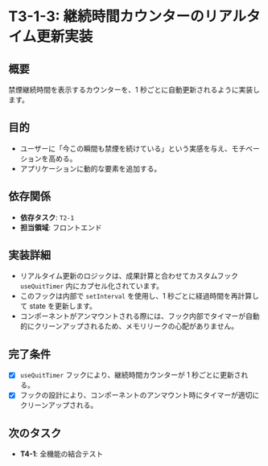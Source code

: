 # T3-1-3: 継続時間カウンターのリアルタイム更新実装

## 概要

禁煙継続時間を表示するカウンターを、1 秒ごとに自動更新されるように実装します。

## 目的

- ユーザーに「今この瞬間も禁煙を続けている」という実感を与え、モチベーションを高める。
- アプリケーションに動的な要素を追加する。

## 依存関係

- **依存タスク**: `T2-1`
- **担当領域**: フロントエンド

## 実装詳細

- リアルタイム更新のロジックは、成果計算と合わせてカスタムフック `useQuitTimer` 内にカプセル化されています。
- このフックは内部で `setInterval` を使用し、1 秒ごとに経過時間を再計算して state を更新します。
- コンポーネントがアンマウントされる際には、フック内部でタイマーが自動的にクリーンアップされるため、メモリリークの心配がありません。

## 完了条件

- [x] `useQuitTimer` フックにより、継続時間カウンターが 1 秒ごとに更新される。
- [x] フックの設計により、コンポーネントのアンマウント時にタイマーが適切にクリーンアップされる。

## 次のタスク

- **T4-1**: 全機能の結合テスト
